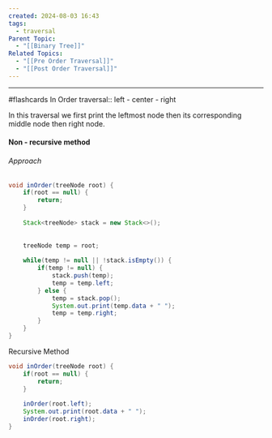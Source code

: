 ```yaml
---
created: 2024-08-03 16:43
tags:
  - traversal
Parent Topic:
  - "[[Binary Tree]]"
Related Topics:
  - "[[Pre Order Traversal]]"
  - "[[Post Order Traversal]]"
---
```


***

#flashcards
In Order traversal:: left - center - right
<!--SR:!2024-08-10,4,270-->
In this traversal we first print the leftmost node then its corresponding middle node then right node.


<!--SR:!2024-08-08,4,270-->
#### Non - recursive method
###### Approach 
``` java
void inOrder(treeNode root) {  
    if(root == null) {  
        return;  
    }
  
    Stack<treeNode> stack = new Stack<>();  
  
  
    treeNode temp = root;  
  
    while(temp != null || !stack.isEmpty()) {  
        if(temp != null) {  
            stack.push(temp);  
            temp = temp.left;  
        } else {  
            temp = stack.pop();  
            System.out.print(temp.data + " ");  
            temp = temp.right;  
        }  
    }  
}
```

Recursive Method
```java
void inOrder(treeNode root) {  
    if(root == null) {  
        return;  
    }  
  
    inOrder(root.left);  
    System.out.print(root.data + " ");  
    inOrder(root.right);  
}
```



